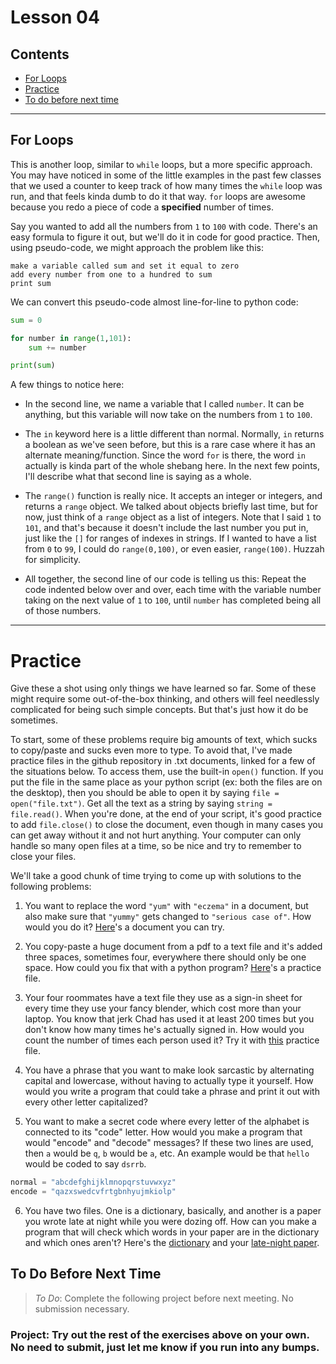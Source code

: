 
# Lesson 04

## Contents
- [For Loops](#for-loops)
- [Practice](#practice)
- [To do before next time](#to-do-before-next-time)

---

## For Loops

This is another loop, similar to `while` loops, but a more specific approach. You may have noticed in some of the little examples in the past few classes that we used a counter to keep track of how many times the `while` loop was run, and that feels kinda dumb to do it that way. `for` loops are awesome because you redo a piece of code a **specified** number of times.

Say you wanted to add all the numbers from `1` to `100` with code. There's an easy formula to figure it out, but we'll do it in code for good practice. Then, using pseudo-code, we might approach the problem like this:

```
make a variable called sum and set it equal to zero
add every number from one to a hundred to sum
print sum
```

We can convert this pseudo-code almost line-for-line to python code:
```python
sum = 0

for number in range(1,101):
	sum += number

print(sum)
```
A few things to notice here:

- In the second line, we name a variable that I called `number`. It can be anything, but this variable will now take on the numbers from `1` to `100`.

- The `in` keyword here is a little different than normal. Normally, `in` returns a boolean as we've seen before, but this is a rare case where it has an alternate meaning/function. Since the word `for` is there, the word `in` actually is kinda part of the whole shebang here. In the next few points, I'll describe what that second line is saying as a whole.

- The `range()` function is really nice. It accepts an integer or integers, and returns a `range` object. We talked about objects briefly last time, but for now, just think of a `range` object as a list of integers. Note that I said `1` to `101`, and that's because it doesn't include the last number you put in, just like the `[]` for ranges of indexes in strings. If I wanted to have a list from `0` to `99`, I could do `range(0,100)`, or even easier, `range(100)`. Huzzah for simplicity.

- All together, the second line of our code is telling us this: Repeat the code indented below over and over, each time with the variable number taking on the next value of `1` to `100`, until `number` has completed being all of those numbers.

---

# Practice

Give these a shot using only things we have learned so far. Some of these might require some out-of-the-box thinking, and others will feel needlessly complicated for being such simple concepts. But that's just how it do be sometimes.

To start, some of these problems require big amounts of text, which sucks to copy/paste and sucks even more to type. To avoid that, I've made practice files in the github repository in .txt documents, linked for a few of the situations below. To access them, use the built-in `open()` function. If you put the file in the same place as your python script (ex: both the files are on the desktop), then you should be able to open it by saying `file = open("file.txt")`. Get all the text as a string by saying `string = file.read()`. When you're done, at the end of your script, it's good practice to add `file.close()` to close the document, even though in many cases you can get away without it and not hurt anything. Your computer can only handle so many open files at a time, so be nice and try to remember to close your files.

We'll take a good chunk of time trying to come up with solutions to the following problems:

1. You want to replace the word `"yum"` with `"eczema"` in a document, but also make sure that `"yummy"` gets changed to `"serious case of"`. How would you do it? [Here](text_files/ex1.txt)'s a document you can try.

2. You copy-paste a huge document from a pdf to a text file and it's added three spaces, sometimes four, everywhere there should only be one space. How could you fix that with a python program? [Here](text_files/ex2.txt)'s a practice file.

3. Your four roommates have a text file they use as a sign-in sheet for every time they use your fancy blender, which cost more than your laptop. You know that jerk Chad has used it at least 200 times but you don't know how many times he's actually signed in. How would you count the number of times each person used it? Try it with [this](text_files/ex3.txt) practice file.

4. You have a phrase that you want to make look sarcastic by alternating capital and lowercase, without having to actually type it yourself. How would you write a program that could take a phrase and print it out with every other letter capitalized?

5. You want to make a secret code where every letter of the alphabet is connected to its "code" letter. How would you make a program that would "encode" and "decode" messages? If these two lines are used, then `a` would be `q`, `b` would be `a`, etc. An example would be that `hello` would be coded to say `dsrrb`.

```python
normal = "abcdefghijklmnopqrstuvwxyz"
encode = "qazxswedcvfrtgbnhyujmkiolp"
```

6. You have two files. One is a dictionary, basically, and another is a paper you wrote late at night while you were dozing off. How can you make a program that will check which words in your paper are in the dictionary and which ones aren't? Here's the [dictionary](text_files/dictionary.txt) and your [late-night paper](text_files/ex4.txt).

## To Do Before Next Time

> *To Do*: Complete the following project before next meeting. No submission necessary.

### Project: Try out the rest of the exercises above on your own. No need to submit, just let me know if you run into any bumps.
